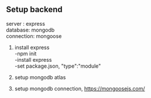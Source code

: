 
## Setup backend

server : express <br>
database: mongodb <br>
connection: mongoose <br>

1. install express <br>
  -npm init  <br>
  -install express <br>
  -set package.json, "type":"module" <br>

3. setup mongodb atlas

4. setup mongodb connection, https://mongoosejs.com/
